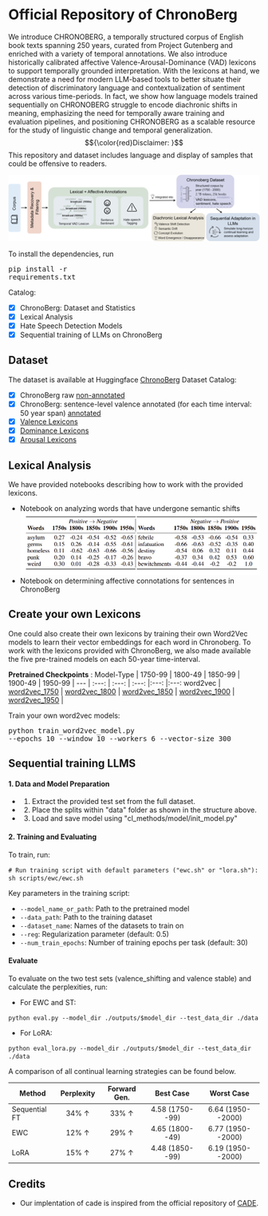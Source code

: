 # Official Repository of ChronoBerg

We introduce CHRONOBERG, a temporally structured corpus of English book texts spanning 250 years, curated from Project Gutenberg and enriched with a variety of temporal annotations. We also introduce historically calibrated affective Valence-Arousal-Dominance (VAD)  lexicons to support temporally grounded interpretation. With the lexicons at hand, we demonstrate a need for modern LLM-based tools to better situate their detection of discriminatory language and contextualization of sentiment across various time-periods. In fact, we show how language models trained sequentially on CHRONOBERG struggle to encode diachronic shifts in meaning, emphasizing the need for temporally aware training and evaluation pipelines, and positioning CHRONOBERG as a scalable resource for the study of linguistic change and temporal generalization. $${\color{red}Disclaimer: }$$ This repository and dataset includes language and display of samples that could be offensive to readers. 

![ChronoBerg](https://github.com/paulsubarna/Chronoberg/blob/main/figures/chrono_flow.png)

To install the dependencies, run <pre/>pip install -r requirements.txt</pre> 

Catalog:
- [x] ChronoBerg: Dataset and Statistics
- [x] Lexical Analysis
- [x] Hate Speech Detection Models
- [x] Sequential training of LLMs on ChronoBerg

## Dataset
The dataset is available at Huggingface [ChronoBerg](https://huggingface.co/datasets/chb19/ChronoBerg/tree/main)
Dataset Catalog:
- [x] ChronoBerg raw [non-annotated](https://huggingface.co/datasets/chb19/ChronoBerg/tree/main/dataset)
- [x] ChronoBerg: sentence-level valence annotated (for each time interval: 50 year span) [annotated](https://huggingface.co/datasets/sdp56/ChronoBerg/tree/main/dataset)
- [x] [Valence Lexicons]([https://huggingface.co/datasets/sdp56/ChronoBerg/tree/main/lexicons](https://huggingface.co/datasets/sdp56/ChronoBerg/tree/main/Valence_lexicon)) 
- [x] [Dominance Lexicons]([https://huggingface.co/datasets/sdp56/ChronoBerg/tree/main/lexicons](https://huggingface.co/datasets/sdp56/ChronoBerg/tree/main/Dominance_lexicon))
- [x] [Arousal Lexicons]([https://huggingface.co/datasets/sdp56/ChronoBerg/tree/main/lexicons](https://huggingface.co/datasets/sdp56/ChronoBerg/tree/main/Arousal_lexicon))

## Lexical Analysis
We have provided notebooks describing how to work with the provided lexicons. 
- Notebook on analyzing words that have undergone semantic shifts
![Lexical](https://github.com/paulsubarna/Chronoberg/blob/main/figures/lexical_analysis.png)
- Notebook on determining affective connotations for sentences in ChronoBerg

## Create your own Lexicons
One could also create their own lexicons by training their own Word2Vec models to learn their vector embeddings for each word in Chronoberg. 
To work with the lexicons provided with ChronoBerg, we also made available the five pre-trained models on each 50-year time-interval.

**Pretrained Checkpoints** : 
Model-Type | 1750-99 | 1800-49 | 1850-99 | 1900-49 | 1950-99 |
--- | :---: | :---: | :---: |:---: |:---:
word2vec | [word2vec_1750](https://huggingface.co/datasets/chb19/ChronoBerg/blob/main/pretrained_models/word2vec_interval_1750.model) | [word2vec_1800](https://huggingface.co/datasets/chb19/ChronoBerg/blob/main/pretrained_models/word2vec_interval_1800.model) | [word2vec_1850](https://huggingface.co/datasets/chb19/ChronoBerg/blob/main/pretrained_models/word2vec_interval_1850.model) | [word2vec_1900](https://huggingface.co/datasets/chb19/ChronoBerg/blob/main/pretrained_models/word2vec_interval_1900.model) | [word2vec_1950](https://huggingface.co/datasets/chb19/ChronoBerg/blob/main/pretrained_models/word2vec_interval_1950.model) |


Train your own word2vec models:
<pre/>python train_word2vec_model.py --epochs 10 --window 10 --workers 6 --vector-size 300
</pre>

## Sequential training LLMS

#### 1. Data and Model Preparation

-   1. Extract the provided test set from the full dataset. 

-   2. Place the splits within "data" folder as shown in the structure above. 

-   3. Load and save model using "cl_methods/model/init_model.py"

#### 2. Training and Evaluating

To train, run: 

```
# Run training script with default parameters ("ewc.sh" or "lora.sh"):
sh scripts/ewc/ewc.sh
```

Key parameters in the training script:

-   `--model_name_or_path`: Path to the pretrained model
-   `--data_path`: Path to the training dataset
-   `--dataset_name`: Names of the datasets to train on
-   `--reg`: Regularization parameter (default: 0.5)
-   `--num_train_epochs`: Number of training epochs per task (default: 30)


#### Evaluate
To evaluate on the two test sets (valence_shifting and valence stable) and calculate the perplexities, run: 

-  For EWC and ST: 
```
python eval.py --model_dir ./outputs/$model_dir --test_data_dir ./data

```

-  For LoRA: 
```
python eval_lora.py --model_dir ./outputs/$model_dir --test_data_dir ./data

```

A comparison of all continual learning strategies can be found below. 

Method | Perplexity | Forward Gen. | Best Case | Worst Case 
--- | :---: | :---: | :---: |:---:
Sequential FT | 34\% $\uparrow$ | 33\% $\uparrow$ | 4.58 (1750--99) | 6.64 (1950--2000) 
EWC           | 12\% $\uparrow$ | 29\% $\uparrow$ | 4.65 (1800--49) | 6.77 (1950--2000) 
LoRA          | 15\% $\uparrow$ | 27\% $\uparrow$ | 4.48 (1850--99) | 6.19 (1950--2000) 


## Credits 
* Our implentation of cade is inspired from the official repository of [CADE](https://github.com/vinid/cade). 
